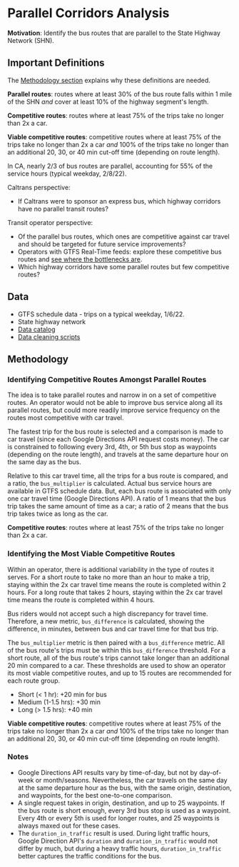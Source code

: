 # Parallel Corridors Analysis

**Motivation**: Identify the bus routes that are parallel to the State Highway Network (SHN). 

## Important Definitions

The [Methodology section](#Methodology) explains why these definitions are needed. 

**Parallel routes**: routes where at least 30% of the bus route falls within 1 mile of the SHN *and* cover at least 10% of the highway segment's length.

**Competitive routes**: routes where at least 75% of the trips take no longer than 2x a car. 

**Viable competitive routes**: competitive routes where at least 75% of the trips take no longer than 2x a car *and* 100% of the trips take no longer than an additional 20, 30, or 40 min cut-off time (depending on route length). 

In CA, nearly 2/3 of bus routes are parallel, accounting for 55% of the service hours (typical weekday, 2/8/22).

Caltrans perspective:
* If Caltrans were to sponsor an express bus, which highway corridors have no parallel transit routes?

Transit operator perspective:
* Of the parallel bus routes, which ones are competitive against car travel and should be targeted for future service improvements? 
* Operators with GTFS Real-Time feeds: explore these competitive bus routes and [see where the bottlenecks are](https://analysis.calitp.org/rt/README.html).
* Which highway corridors have some parallel routes but few competitive routes?


## Data

* GTFS schedule data - trips on a typical weekday, 1/6/22.
* State highway network
* [Data catalog](https://github.com/cal-itp/data-analyses/blob/main/bus_service_increase/catalog.yml)
* [Data cleaning scripts](https://github.com/cal-itp/data-analyses/blob/main/bus_service_increase/README_analysis.md) 

## Methodology
### Identifying Competitive Routes Amongst Parallel Routes

The idea is to take parallel routes and narrow in on a set of competitive routes. An operator would not be able to improve bus service along all its parallel routes, but could more readily improve service frequency on the routes most competitive with car travel.

The fastest trip for the bus route is selected and a comparison is made to car travel (since each Google Directions API request costs money). The car is constrained to following every 3rd, 4th, or 5th bus stop as waypoints (depending on the route length), and travels at the same departure hour on the same day as the bus.

Relative to this car travel time, all the trips for a bus route is compared, and a ratio, the `bus_multiplier` is calculated. Actual bus service hours are available in GTFS schedule data. But, each bus route is associated with only one car travel time (Google Directions API). A ratio of 1 means that the bus trip takes the same amount of time as a car; a ratio of 2 means that the bus trip takes twice as long as the car. 

**Competitive routes**: routes where at least 75% of the trips take no longer than 2x a car. 

### Identifying the Most Viable Competitive Routes
Within an operator, there is additional variability in the type of routes it serves. For a short route to take no more than an hour to make a trip, staying within the 2x car travel time means the route is completed within 2 hours. For a long route that takes 2 hours, staying within the 2x car travel time means the route is completed within 4 hours. 

Bus riders would not accept such a high discrepancy for travel time. Therefore, a new metric, `bus_difference` is calculated, showing the difference, in minutes, between bus and car travel time for that bus trip. 

The `bus_multiplier` metric is then paired with a `bus_difference` metric. All of the bus route's trips must be within this `bus_difference` threshold. For a short route, all of the bus route's trips cannot take longer than an additional 20 min compared to a car. These thresholds are used to show an operator its most viable competitive routes, and up to 15 routes are recommended for each route group.

* Short (< 1 hr): +20 min for bus
* Medium (1-1.5 hrs): +30 min
* Long (> 1.5 hrs): +40 min

**Viable competitive routes**: competitive routes where at least 75% of the trips take no longer than 2x a car *and* 100% of the trips take no longer than an additional 20, 30, or 40 min cut-off time (depending on route length). 


### Notes

* Google Directions API results vary by time-of-day, but not by day-of-week or month/seasons. Nevertheless, the car travels on the same day at the same departure hour as the bus, with the same origin, destination, and waypoints, for the best one-to-one comparison.
* A single request takes in origin, destination, and up to 25 waypoints. If the bus route is short enough, every 3rd bus stop is used as a waypoint. Every 4th or every 5th is used for longer routes, and 25 waypoints is always maxed out for these cases.
* The `duration_in_traffic` result is used. During light traffic hours, Google Direction API's `duration` and `duration_in_traffic` would not differ by much, but during a heavy traffic hours, `duration_in_traffic` better captures the traffic conditions for the bus.